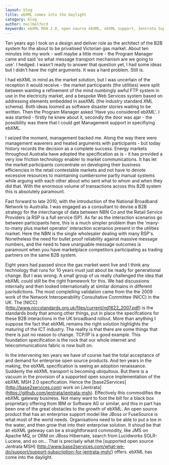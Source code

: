 ```yaml
---
layout: blog
title: ebXML comes into the daylight
category: blog
author: neilbelford
keywords: ebXML MSH 2.0, open source ebXML, ebXML support, Jentrata Support, open source support, OSS, Hermes Support
---
```


Ten years ago I took on a design and deliver role as the architect of the B2B system for the about to be privatised Victorian gas market. About ten minutes into my work - well maybe a little more - the Program Manager came and said 'so what message transport mechanism are we going to use'. I hedged. I wasn't ready to answer that question yet, I had some ideas but I didn't have the right arguments. It was a hard problem. Still is. 

I had ebXML in mind as the market solution, but I was uncertain of the reception it would receive - the market participants (the utilities) were split between wanting a refinement of the mind numbingly awful FTP system in use in the  electricity market, and a bespoke Web Services system based on addressing elements embedded in aseXML (the industry standard XML schema). Both ideas loomed as software disaster stories waiting to be written. Then the Program Manager asked 'Have you considered ebXML'. I was startled - firstly he knew about it, secondly the door was ajar - the possibility was there that I could get Management support in specifiying ebXML. 

I seized the moment, management backed me. Along the way there were management waverers and heated arguments with participants - but today history records the decision as a complete success. Energy markets throughout Australia have adopted the specification as is - it has provided a very low friction technology enabler to market communications. It has let the market participants concentrate on developing their business efficiencies in the retail contestable markets and not have to devote excessive resources to maintaining cumbersome partly manual systems while arguing with each other about who sent what to whom and when they did that. With the enormous volume of transactions across this B2B system this is absolutely paramount.

Fast forward to late 2010, with the introduction of the National Broadband Network to Australia. I was engaged as a consultant to devise a B2B strategy for the interchange of data between NBN Co and the Retail Service Providers (a RSP is a full service ISP). As far as the interaction scenarios go between participants here, this is a much simpler problem than the 'many-to-many plus market operator' interaction scenarios present in the utilities market. Here the NBN is the single wholesaler dealing with many RSP's. Nonetheless the need for bullet proof reliability against massive message numbers, and the need to have unarguable message outcomes is paramount when you have marketplace competitors participating as trading partners on the same B2B system.

Eight years had passed since the gas market went live and I think any technology that runs for 10 years must just about be ready for generational change. But I was wrong. A small group of us really challenged the idea that ebXML could still be the right framework for this. We had discussions internally and then looked internationally at similar domains in different jusrisdictions. The most complelling validation came from the the 2009 work of the Network Interoperability Consultative Committee (NICC) in the UK. The [NICC]  (http://www.niccstandards.org.uk/files/current/nd1622_2007.pdf) is the standards body that among other things, put in place the specifcations for these B2B interactions in the UK broadband rollout. More than anything I suppose the fact that ebXML remains the right solution highlights the maturing of the ICT industry. The reality is that there are some things that there is just no reason to change. TCP/IP is a good example. This foundation specification is the rock that our whole internet and telecommunications fabric is now built on. 

In the intervening ten years we have of course had the total acceptance of and demand for enterprise open source products. And ten years in the making, the ebXML specification is seeing an adoption renaissance. Suddenly the ebXML transport is becoming ubiquitous. But there is a vacuum in the provision of a supported open source implementation of the ebXML MSH 2.0 specification. Hence the [base2Services] (http://base2services.com) work on [Jentrata] (https://github.com/jentrata/jentrata-msh). Effectively this commodifies the ebXML gateway business. Not many want to foot the bill for a black box proprietary offering from IBM or Software AG or similar, and this in part has been one of the great obstacles to the growth of ebXML. An open source product that has an enterprise support model like JBoss or FuseSource is what most of the world needs. Organisations need to be able to put a toe in the water, and then grow that into their enterprise solution. It shoud be that an ebXML gateway can be a straightforward commodity, like JMS on Apache MQ, or ORM on JBoss Hibernate, search from Lucidworks SOLR-Lucene, and so on... That is precisely what the [supported open source Jentrata MSH] (http://www.base2services.com/what-we-do/support/support-subscription-for-jentrata-msh/) offers. ebXML has come into the daylight.

